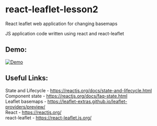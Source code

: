 # react-leaflet-lesson2
React leaflet web application for changing basemaps   

JS application code written using react and react-leaflet    

## Demo: 
[![Demo](https://img.youtube.com/vi/HsIQO25CknQ/0.jpg)](https://www.youtube.com/watch?v=HsIQO25CknQ)

## Useful Links:  
State and Lifecycle - https://reactjs.org/docs/state-and-lifecycle.html  
Component state - https://reactjs.org/docs/faq-state.html  
Leaflet basemaps - https://leaflet-extras.github.io/leaflet-providers/preview/  
React - https://reactjs.org/  
react-leaflet - https://react-leaflet.js.org/